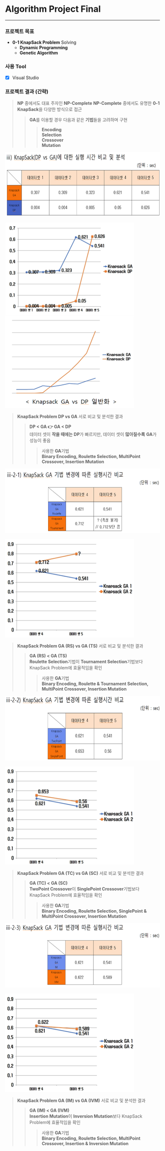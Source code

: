 # Algorithm Project Final
* * *
### 프로젝트 목표
* **0-1 KnapSack Problem** Solving  
  * **Dynamic Programming**  
  * **Genetic Algorithm**  
### 사용 Tool
- [x] Visual Studio  
### 프로젝트 결과 (간략)
> **NP** 중에서도 대표 주자인 **NP-Complete**
> **NP-Complete** 중에서도 유명한 **0-1 KnapSack**을 다양한 방식으로 접근
> > **GA**를 이용할 경우 다음과 같은 **기법**들을 고려하며 구현
> > > **Encoding**  
> > > **Selection**  
> > > **Crossover**  
> > > **Mutation**  

<img src="/image/d1.png" width="700px" height="210px" alt="BlockDiagram"></img><br/><br/>
<img src="/image/d2.png" width="420px" height="300px" alt="BlockDiagram"></img><br/>
<img src="/image/d3.png" width="420px" height="300px" alt="BlockDiagram"></img><br/>
> **KnapSack Problem DP vs GA** 서로 비교 및 분석한 결과  
> > **DP < GA 👉 GA < DP**  
> > 데이터 셋이 **작을 때에는** **DP**가 빠르지만, 데이터 셋이 **많아질수록** **GA**가 성능이 좋음  
> > > 사용한 **GA**기법  
> > > **Binary Encoding, Roulette Selection, MultiPoint Crossover, Insertion Mutation**  

<img src="/image/d4.png" width="700px" height="210px" alt="BlockDiagram"></img><br/><br/>
<img src="/image/d5.png" width="420px" height="320px" alt="BlockDiagram"></img><br/>
> **KnapSack Problem GA (RS) vs GA (TS)** 서로 비교 및 분석한 결과  
> > **GA (RS) < GA (TS)**  
> > **Roulette Selection**기법이 **Tournament Selection**기법보다 KnapSack Problem에 효율적임을 확인  
> > > 사용한 **GA**기법  
> > > **Binary Encoding, Roulette & Tournament Selection, MultiPoint Crossover, Insertion Mutation**  

<img src="/image/d6.png" width="700px" height="210px" alt="BlockDiagram"></img><br/><br/>
<img src="/image/d7.png" width="420px" height="320px" alt="BlockDiagram"></img><br/>
> **KnapSack Problem GA (TC) vs GA (SC)** 서로 비교 및 분석한 결과  
> > **GA (TC) < GA (SC)**  
> > **TwoPoint Crossover**이 **SinglePoint Crossover**기법보다 KnapSack Problem에 효율적임을 확인  
> > > 사용한 **GA**기법  
> > > **Binary Encoding, Roulette Selection, SinglePoint & MultiPoint Crossover, Insertion Mutation**  

<img src="/image/d8.png" width="700px" height="210px" alt="BlockDiagram"></img><br/><br/>
<img src="/image/d9.png" width="420px" height="320px" alt="BlockDiagram"></img><br/>
> **KnapSack Problem GA (IM) vs GA (IVM)** 서로 비교 및 분석한 결과  
> > **GA (IM) < GA (IVM)**  
> > **Insertion Mutation**이 **Inversion Mutation**보다 KnapSack Problem에 효율적임을 확인  
> > > 사용한 **GA**기법  
> > > **Binary Encoding, Roulette Selection, MultiPoint Crossover, Insertion & Inversion Mutation**
